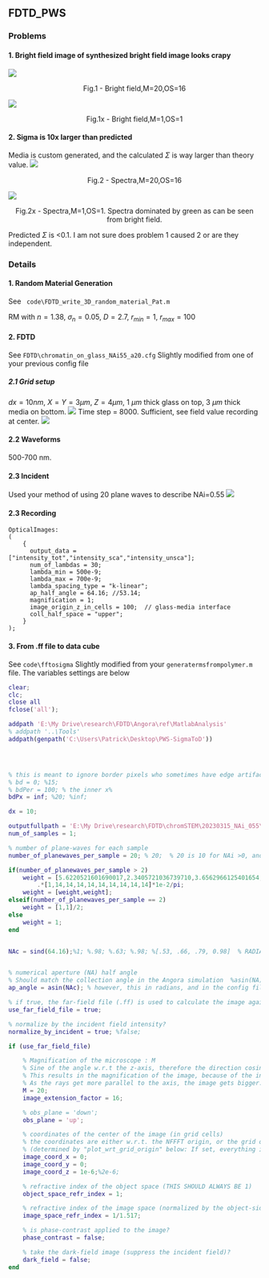 ## FDTD_PWS
### Problems
#### 1. Bright field image of synthesized bright field image looks crapy
![](https://github.com/YuanzheSu/FDTD_PWS/blob/main/asset/brightfield.bmp)
<p align = "center">
Fig.1 - Bright field,M=20,OS=16
</p>

![](https://github.com/YuanzheSu/FDTD_PWS/blob/main/asset/fig1_M=1.bmp)
<p align = "center">
Fig.1x - Bright field,M=1,OS=1
</p>


#### 2. Sigma is 10x larger than predicted
Media is custom generated, and the calculated $\Sigma$ is way larger than theory value.
![](https://github.com/YuanzheSu/FDTD_PWS/blob/main/asset/sigma.bmp) 
<p align = "center">
Fig.2 - Spectra,M=20,OS=16
</p>

![](https://github.com/YuanzheSu/FDTD_PWS/blob/main/asset/fig2_M=1.bmp)
<p align = "center">
Fig.2x - Spectra,M=1,OS=1. Spectra dominated by green as can be seen from bright field.
</p>

Predicted $\Sigma$ is <0.1. 
I am not sure does problem 1 caused 2 or are they independent.

### Details
#### 1. Random Material Generation
See ```
code\FDTD_write_3D_random_material_Pat.m```


RM with $n = 1.38$, $\sigma_n=0.05$, $D=2.7$, $r_{min}=1$, $r_{max} = 100$
#### 2. FDTD
See ```FDTD\chromatin_on_glass_NAi55_a20.cfg``` Slightly modified from one of your previous config file

##### 2.1 Grid setup
$dx = 10 nm$, $X=Y=3 \mu m$, $Z = 4 \mu m$, 1 $\mu m$ thick glass on top, 3 $\mu m$ thick media on bottom.
![](https://github.com/YuanzheSu/FDTD_PWS/blob/main/asset/geom.png) 
Time step = 8000. Sufficient, see field value recording at center.
![](https://github.com/YuanzheSu/FDTD_PWS/blob/main/asset/fieldvaluerecording.bmp)
#### 2.2 Waveforms
500-700 nm.
#### 2.3 Incident
Used your method of using 20 plane waves to describe NAi=0.55
![](https://github.com/YuanzheSu/FDTD_PWS/blob/main/asset/incident.png)
#### 2.3 Recording
```
OpticalImages:
(
	{
	  output_data = ["intensity_tot","intensity_sca","intensity_unsca"];
	  num_of_lambdas = 30;
	  lambda_min = 500e-9;
	  lambda_max = 700e-9;
	  lambda_spacing_type = "k-linear";
	  ap_half_angle = 64.16; //53.14;
	  magnification = 1;
	  image_origin_z_in_cells = 100;  // glass-media interface
	  coll_half_space = "upper";
	}
);
```
#### 3. From .ff file to data cube
See ```code\fftosigma``` Slightly modified from your ```generatermsfrompolymer.m``` file.
The variables settings are below
```matlab
clear;
clc;
close all
fclose('all');

addpath 'E:\My Drive\research\FDTD\Angora\ref\MatlabAnalysis'
% addpath '..\Tools'
addpath(genpath('C:\Users\Patrick\Desktop\PWS-SigmaToD'))




% this is meant to ignore border pixels who sometimes have edge artifacts
% bd = 0; %15;
% bdPer = 100; % the inner x%
bdPx = inf; %20; %inf;

dx = 10;

outputfullpath = 'E:\My Drive\research\FDTD\chromSTEM\20230315_NAi_055\output_glassNAi55\imaging';
num_of_samples = 1;

% number of plane-waves for each sample
number_of_planewaves_per_sample = 20; % 20;  % 20 is 10 for NAi >0, and x2 for each co and cross pol

if(number_of_planewaves_per_sample > 2)
    weight = [5.6220521601690017,2.3405721036739710,3.6562966125401654,4.0439940311519321,3.3673931131201436,2.9259610746657166,2.3976014830789016,1.7910853224061023,1.1088692300843212,0.40659940062234004]...
        .*[1,14,14,14,14,14,14,14,14,14]*1e-2/pi;
    weight = [weight,weight];
elseif(number_of_planewaves_per_sample == 2)
    weight = [1,1]/2;
else
    weight = 1;
end


NAc = sind(64.16);%1; %.98; %.63; %.98; %[.53, .66, .79, 0.98]  % RADIANS


% numerical aperture (NA) half angle
% Should match the collection angle in the Angora simulation  %asin(NA);  %NA=0.6
ap_angle = asin(NAc); % however, this in radians, and in the config file it's in degrees

% if true, the far-field file (.ff) is used to calculate the image again
use_far_field_file = true;

% normalize by the incident field intensity?
normalize_by_incident = true; %false;

if (use_far_field_file)

    % Magnification of the microscope : M
    % Sine of the angle w.r.t the z-axis, therefore the direction cosines w.r.t the x and y-axes are divided by this amount.
    % This results in the magnification of the image, because of the inverse relation between angles and distances (similar to the Fourier relation).
    % As the rays get more parallel to the axis, the image gets bigger.
    M = 20;
    image_extension_factor = 16;

    % obs_plane = 'down';
    obs_plane = 'up';

    % coordinates of the center of the image (in grid cells)
    % the coordinates are either w.r.t. the NFFFT origin, or the grid origin
    % (determined by "plot_wrt_grid_origin" below: If set, everything is w.r.t the grid origin, otherwise, the NFFFT origin)
    image_coord_x = 0;
    image_coord_y = 0;
    image_coord_z = 1e-6;%2e-6;

    % refractive index of the object space (THIS SHOULD ALWAYS BE 1)
    object_space_refr_index = 1;

    % refractive index of the image space (normalized by the object-side refractive index, since this is how it always appears in the formulas)
    image_space_refr_index = 1/1.517;

    % is phase-contrast applied to the image?
    phase_contrast = false;

    % take the dark-field image (suppress the incident field)?
    dark_field = false;
end

```
